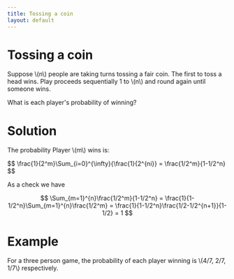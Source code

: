 ```yaml
---
title: Tossing a coin
layout: default
---
```


# Tossing a coin

Suppose \\(n\\) people are taking turns tossing a fair coin. The first to toss a head wins. Play proceeds sequentially 1 to \\(n\\) and round again until someone wins.

What is each player's probability of winning?

# Solution

The probability Player \\(m\\) wins is:

$$
\frac{1}{2^m}\Sum_{i=0}^{\infty}{\frac{1}{2^{ni}} = \frac{1/2^m}{1-1/2^n}
$$

As a check we have

$$
\Sum_{m=1}^{n}\frac{1/2^m}{1-1/2^n}
= \frac{1}{1-1/2^n}\Sum_{m=1}^{n}\frac{1/2^m}
= \frac{1}{1-1/2^n}\frac{1/2-1/2^{n+1}}{1-1/2}
= 1
$$

# Example

For a three person game, the probability of each player winning is \\(4/7, 2/7, 1/7\\) respectively.